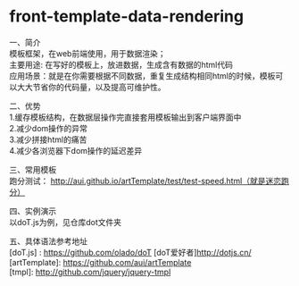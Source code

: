 # front-template-data-rendering

一、简介<br>
    模板框架，在web前端使用，用于数据渲染；<br>
    主要用途: 在写好的模板上，放进数据，生成含有数据的html代码<br>
    应用场景：就是在你需要根据不同数据，重复生成结构相同html的时候，模板可以大大节省你的代码量，以及提高可维护性。<br>
    
二、优势<br>
    1.缓存模板结构，在数据层操作完直接套用模板输出到客户端界面中<br>
    2.减少dom操作的异常<br>
    3.减少拼接html的痛苦<br>
    4.减少各浏览器下dom操作的延迟差异<br>
    
三、常用模板<br>
    跑分测试： http://aui.github.io/artTemplate/test/test-speed.html（就是迷恋跑分）
    
四、实例演示<br>
    以doT.js为例，见仓库dot文件夹
    
五、具体语法参考地址<br>
    [doT.js] : https://github.com/olado/doT [doT爱好者]http://dotjs.cn/<br> 
    [artTemplate]: https://github.com/aui/artTemplate<br>
    [tmpl]: http://github.com/jquery/jquery-tmpl<br>
